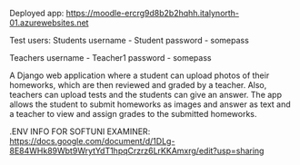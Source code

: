 Deployed app:
https://moodle-ercrg9d8b2b2hqhh.italynorth-01.azurewebsites.net

Test users:
      Students
username - Student
password - somepass

Teachers
username - Teacher1
password - somepass


A Django web application where a student can upload photos of their homeworks, which are then reviewed and graded by a teacher. Also, teachers can upload tests and the students can give an answer. The app allows the student to submit homeworks as images and answer as text and a teacher to view and assign grades to the submitted homeworks.

.ENV INFO FOR SOFTUNI EXAMINER:
https://docs.google.com/document/d/1DLg-8E84WHk89Wbt9WrytYdT1hpqCrzrz6LrKKAmxrg/edit?usp=sharing

